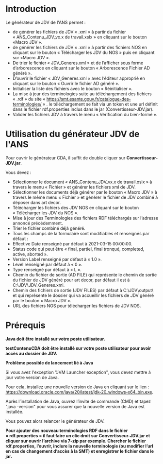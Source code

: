# Introduction

Le générateur de JDV de l'ANS permet :

- de générer les fichiers de JDV « .xml » à partir du fichier « ANS\_Contenu\_JDV\_vx.x de travail.xslx » en cliquant sur le bouton «Macro JDV ».
- de générer les fichiers de JDV « .xml » à partir des fichiers NOS en cliquant sur le bouton « Télécharger les JDV du NOS » puis en cliquant sur «Macro JDV ».
- De trier le fichier « JDV\_Generes.xml » et de l’afficher sous forme d’arborescence en cliquant sur le bouton « Arborescence Fichier AD généré ».
- D’ouvrir le fichier « JDV\_Generes.xml » avec l’éditeur approprié en cliquant sur le bouton « Ouvrir le fichier AD généré ».
- Initialiser la liste des fichiers  avec le bouton « Réinitialiser ».
- La mise à jour des terminologies suite au téléchargement des fichiers « .rdf » du site « <https://smt.esante.gouv.fr/catalogue-des-terminologies/> » . le téléchargement se fait via un token et une url définit dans le fichier rdf.properties inclus dans le jar (Convertisseur-JDV.jar).
- Valider les fichiers JDV à travers le menu « Vérification du bien-formé ».

# Utilisation du générateur JDV de l'ANS

Pour ouvrir le générateur CDA, il suffit de double cliquer sur **Convertisseur-JDV.jar**.

Vous devez :

- Sélectionner le document « ANS\_Contenu\_JDV\_vx.x de travail.xslx » à travers le menu « Fichier » et générer les fichiers xml de JDV.
- Sélectionner les documents déjà générer par le bouton « Macro JDV » à travers le même menu « Fichier » et générer le fichier de JDV combiné à déposer dans art decor.
- Télécharger les fichiers des JDV NOS en cliquant sur le bouton « Télécharger les JDV du NOS ».
- Mise à jour des Terminologies des fichiers RDF téléchargés sur l’adresse annoncé précédemment.  
- Trier le fichier combiné déjà généré.
- Tous les champs de la formulaire sont modifiables et renseignés par défaut :
- Effective Date renseigné par défaut à 2021-03-15 00:00:00.
- Status code qui peut être « final, partiel, final tronqué, completed, active, aborted ».
- Version Label  renseigné par défaut à « 1.0 ».
- Level renseigné par défaut à « 0 ».
- Type renseigné par défaut à « L ».
- Chemin du fichier de sortie (AD FILE) qui représente le chemin de sortie du fichier de JDV généré pour art decor, par défaut il est à C:\JDV\JDV\_Generes.xml.
- Chemin des fichiers de sortie (JDV FILES) par défaut à C:\JDV\output\ et qui représente le dossier qui va accueillir les fichiers de JDV généré par le bouton « Macro JDV ».  
- URL des fichiers NOS pour télécharger les fichiers de JDV NOS.

# Prérequis

**Java doit être installé sur votre poste utilisateur.**

**testContenuCDA doit être installé sur votre poste utilisateur pour avoir accès au dossier de JDV.**

**Problème possible de lancement lié à Java**

Si vous avez l'exception "JVM Launcher exception", vous devez mettre à jour votre version de Java.

Pour cela, installez une nouvelle version de Java en cliquant sur le lien : <https://download.oracle.com/java/20/latest/jdk-20_windows-x64_bin.exe>.

Après l’installation de Java, ouvrez l’invite de commande (CMD) et tapez "java -version" pour vous assurer que la nouvelle version de Java est installée.

Vous pouvez alors relancer le générateur de JDV.


**Pour ajouter des nouveau terminologies RDF dans le fichier « rdf.properties » il faut faire un clic droit sur Convertisseur-JDV.jar et cliquer sur ouvrir l’archive via 7-zip par exemple. Chercher le fichier rdf.properties, l’ouvrir, inclure la nouvelle terminologie (ou modifier l’url en cas de changement d’accès à la SMT) et enregistrer le fichier dans le jar.**
